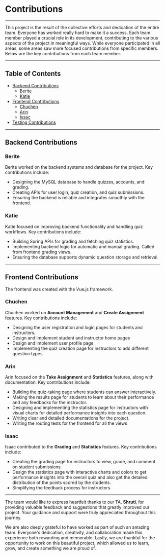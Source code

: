 # Contributions

---

This project is the result of the collective efforts and dedication of the entire team. Everyone has worked really hard to make it a success. Each team member played a crucial role in its development, contributing to the various aspects of the project in meaningful ways. While everyone participated in all areas, some areas saw more focused contributions from specific members. Below are the key contributions from each team member.

---

## Table of Contents

- [Backend Contributions](#backend-contributions)
  - [Berite](#berite)
  - [Katie](#katie)
- [Frontend Contributions](#frontend-contributions)
  - [Chuchen](#chuchen)
  - [Arin](#arin)
  - [Isaac](#isaac)
- [Testing Contributions](#testing-contributions)

---

## Backend Contributions

### Berite
Berite worked on the backend systems and database for the project. Key contributions include:  
- Designing the MySQL database to handle quizzes, accounts, and grading.  
- Creating APIs for user login, quiz creation, and quiz submissions.  
- Ensuring the backend is reliable and integrates smoothly with the frontend.  

### Katie
Katie focused on improving backend functionality and handling quiz workflows. Key contributions include:  
- Building Spring APIs for grading and fetching quiz statistics.  
- Implementing backend logic for automatic and manual grading. Called from frontend grading views.
- Ensuring the database supports dynamic question storage and retrieval.

---

## Frontend Contributions

The frontend was created with the Vue.js framework.

### Chuchen
Chuchen worked on **Account Management** and **Create Assignment** features. Key contributions include:  
- Designing the user registration and login pages for students and instructors.
- Design and implement student and instructor home pages
- Design and implement user profile page
- Implementing the quiz creation page for instructors to add different question types.  

### Arin
Arin focused on the **Take Assignment** and **Statistics** features, along with documentation. Key contributions include:  
- Building the quiz-taking page where students can answer interactively.
- Making the results page for students to learn about their performance and any feedbacks for the instructor.
- Designing and implementing the statistics page for instructors with visual charts for detailed performance insights into each question.   
- Writing clear and detailed documentations for the project.
- Writing the routing tests for the frontend for all the views

### Isaac
Isaac contributed to the **Grading** and **Statistics** features. Key contributions include:  
- Creating the grading page for instructors to view, grade, and comment on student submissions.
- Design the statistics page with interactive charts and colors to get performance insights into the overall quiz and also get the detailed distribution of the points scored by the students.
- Simplifying the feedback process for instructors.  


---

The team would like to express heartfelt thanks to our TA, **Shruti**, for providing valuable feedback and suggestions that greatly improved our project. Your guidance and support were truly appreciated throughout this journey.

We are also deeply grateful to have worked as part of such an amazing team. Everyone's dedication, creativity, and collaboration made this experience both rewarding and memorable. Lastly, we are thankful for the opportunity to work on this beautiful project, which allowed us to learn, grow, and create something we are proud of.
